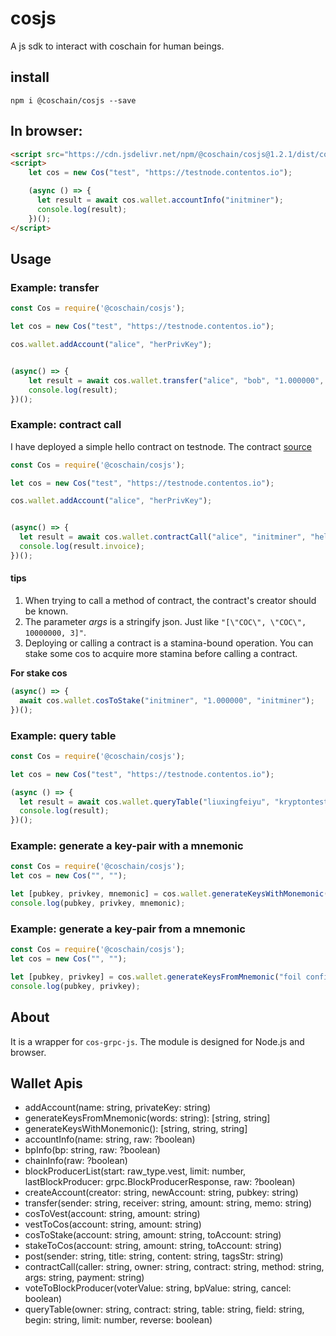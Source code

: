 # cosjs

A js sdk to interact with coschain for human beings.

## install

```shell
npm i @coschain/cosjs --save
```

## In browser:

```html
<script src="https://cdn.jsdelivr.net/npm/@coschain/cosjs@1.2.1/dist/cosjs.min.js"></script>
<script>
    let cos = new Cos("test", "https://testnode.contentos.io");

    (async () => {
      let result = await cos.wallet.accountInfo("initminer");
      console.log(result);
    })();
</script>
```

## Usage

### Example: transfer

```js
const Cos = require('@coschain/cosjs');

let cos = new Cos("test", "https://testnode.contentos.io");

cos.wallet.addAccount("alice", "herPrivKey");


(async() => {
    let result = await cos.wallet.transfer("alice", "bob", "1.000000", "memo");
    console.log(result);
})();
```

### Example: contract call

I have deployed a simple hello contract on testnode. The contract [source](https://github.com/coschain/wasm-compiler/blob/master/contracts/hello/hello.cpp)


```js
const Cos = require('@coschain/cosjs');

let cos = new Cos("test", "https://testnode.contentos.io");

cos.wallet.addAccount("alice", "herPrivKey");


(async() => {
  let result = await cos.wallet.contractCall("alice", "initminer", "hello", "greet", "[]", "0.000000");
  console.log(result.invoice);
})();
```

#### tips

1. When trying to call a method of contract, the contract's creator should be known.
2. The parameter *args* is a stringify json. Just like `"[\"COC\", \"COC\", 10000000, 3]"`.
3. Deploying or calling a contract is a stamina-bound operation. You can stake some cos to acquire more stamina before calling a contract.

**For stake cos**

```js
(async() => {
  await cos.wallet.cosToStake("initminer", "1.000000", "initminer");
})();
```

### Example: query table

```js
const Cos = require('@coschain/cosjs');

let cos = new Cos("test", "https://testnode.contentos.io");

(async () => {
  let result = await cos.wallet.queryTable("liuxingfeiyu", "kryptontest", "arenas", "creator", '', 30, false);
  console.log(result);
})();
```

### Example: generate a key-pair with a mnemonic

```js
const Cos = require('@coschain/cosjs');
let cos = new Cos("", "");

let [pubkey, privkey, mnemonic] = cos.wallet.generateKeysWithMonemonic();
console.log(pubkey, privkey, mnemonic);
```

### Example: generate a key-pair from a mnemonic

```js
const Cos = require('@coschain/cosjs');
let cos = new Cos("", "");

let [pubkey, privkey] = cos.wallet.generateKeysFromMnemonic("foil confirm transfer resource use outer rack earth present lawsuit flock clay post unlock zoo muffin truck pretty across sibling wild next man fresh");
console.log(pubkey, privkey);
```

## About

It is a wrapper for `cos-grpc-js`.
The module is designed for Node.js and browser.

## Wallet Apis

* addAccount(name: string, privateKey: string)
* generateKeysFromMnemonic(words: string): [string, string]
* generateKeysWithMonemonic(): [string, string, string] 
* accountInfo(name: string, raw: ?boolean) 
* bpInfo(bp: string, raw: ?boolean)
* chainInfo(raw: ?boolean) 
* blockProducerList(start: raw_type.vest, limit: number, lastBlockProducer: grpc.BlockProducerResponse, raw: ?boolean) 
* createAccount(creator: string, newAccount: string, pubkey: string)
* transfer(sender: string, receiver: string, amount: string, memo: string)
* cosToVest(account: string, amount: string)
* vestToCos(account: string, amount: string)
* cosToStake(account: string, amount: string, toAccount: string)
* stakeToCos(account: string, amount: string, toAccount: string)
* post(sender: string, title: string, content: string, tagsStr: string)
* contractCall(caller: string, owner: string, contract: string, method: string, args: string, payment: string)
* voteToBlockProducer(voterValue: string, bpValue: string, cancel: boolean)
* queryTable(owner: string, contract: string, table: string, field: string, begin: string, limit: number, reverse: boolean)
